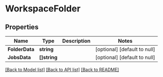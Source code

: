 # WorkspaceFolder

## Properties
Name | Type | Description | Notes
------------ | ------------- | ------------- | -------------
**FolderData** | **string** |  | [optional] [default to null]
**JobsData** | **[]string** |  | [optional] [default to null]

[[Back to Model list]](../README.md#documentation-for-models) [[Back to API list]](../README.md#documentation-for-api-endpoints) [[Back to README]](../README.md)

